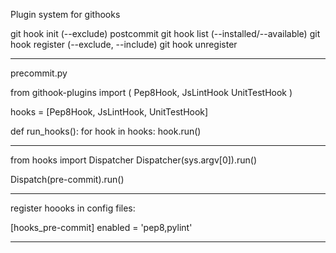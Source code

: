 Plugin system for githooks

git hook init (--exclude) postcommit
git hook list (--installed/--available)
git hook register (--exclude, --include)
git hook unregister


*********************************************************
precommit.py

from githook-plugins import (
    Pep8Hook,
    JsLintHook
    UnitTestHook
)

hooks = [Pep8Hook, JsLintHook, UnitTestHook]

def run_hooks():
    for hook in hooks:
        hook.run()

*********************************************************

from hooks import Dispatcher
Dispatcher(sys.argv[0]).run()

Dispatch(pre-commit).run()

*********************************************************

register hoooks in config files:

[hooks_pre-commit]
    enabled = 'pep8,pylint'

*********************************************************